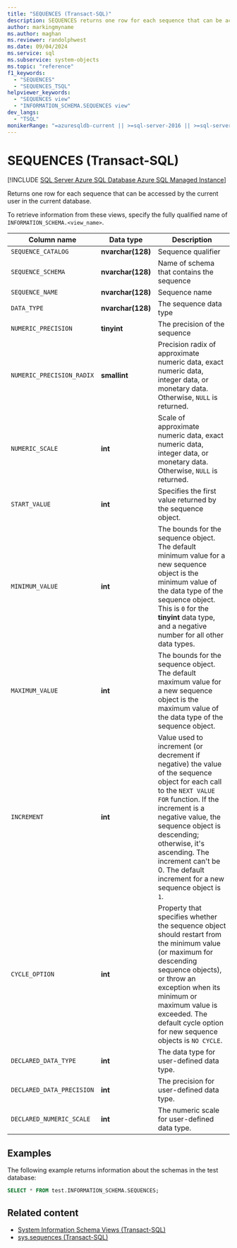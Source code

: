 ```yaml
---
title: "SEQUENCES (Transact-SQL)"
description: SEQUENCES returns one row for each sequence that can be accessed by the current user in the current database.
author: markingmyname
ms.author: maghan
ms.reviewer: randolphwest
ms.date: 09/04/2024
ms.service: sql
ms.subservice: system-objects
ms.topic: "reference"
f1_keywords:
  - "SEQUENCES"
  - "SEQUENCES_TSQL"
helpviewer_keywords:
  - "SEQUENCES view"
  - "INFORMATION_SCHEMA.SEQUENCES view"
dev_langs:
  - "TSQL"
monikerRange: "=azuresqldb-current || >=sql-server-2016 || >=sql-server-linux-2017 || =azuresqldb-mi-current"
---
```

# SEQUENCES (Transact-SQL)

[!INCLUDE [SQL Server Azure SQL Database Azure SQL Managed Instance](../../includes/applies-to-version/sql-asdb-asdbmi.md)]

Returns one row for each sequence that can be accessed by the current user in the current database.

To retrieve information from these views, specify the fully qualified name of `INFORMATION_SCHEMA.<view_name>`.

| Column name | Data type | Description |
| --- | --- | --- |
| `SEQUENCE_CATALOG` | **nvarchar(128)** | Sequence qualifier |
| `SEQUENCE_SCHEMA` | **nvarchar(128)** | Name of schema that contains the sequence |
| `SEQUENCE_NAME` | **nvarchar(128)** | Sequence name |
| `DATA_TYPE` | **nvarchar(128)** | The sequence data type |
| `NUMERIC_PRECISION` | **tinyint** | The precision of the sequence |
| `NUMERIC_PRECISION_RADIX` | **smallint** | Precision radix of approximate numeric data, exact numeric data, integer data, or monetary data. Otherwise, `NULL` is returned. |
| `NUMERIC_SCALE` | **int** | Scale of approximate numeric data, exact numeric data, integer data, or monetary data. Otherwise, `NULL` is returned. |
| `START_VALUE` | **int** | Specifies the first value returned by the sequence object. |
| `MINIMUM_VALUE` | **int** | The bounds for the sequence object. The default minimum value for a new sequence object is the minimum value of the data type of the sequence object. This is `0` for the **tinyint** data type, and a negative number for all other data types. |
| `MAXIMUM_VALUE` | **int** | The bounds for the sequence object. The default maximum value for a new sequence object is the maximum value of the data type of the sequence object. |
| `INCREMENT` | **int** | Value used to increment (or decrement if negative) the value of the sequence object for each call to the `NEXT VALUE FOR` function. If the increment is a negative value, the sequence object is descending; otherwise, it's ascending. The increment can't be 0. The default increment for a new sequence object is `1`. |
| `CYCLE_OPTION` | **int** | Property that specifies whether the sequence object should restart from the minimum value (or maximum for descending sequence objects), or throw an exception when its minimum or maximum value is exceeded. The default cycle option for new sequence objects is `NO CYCLE`. |
| `DECLARED_DATA_TYPE` | **int** | The data type for user-defined data type. |
| `DECLARED_DATA_PRECISION` | **int** | The precision for user-defined data type. |
| `DECLARED_NUMERIC_SCALE` | **int** | The numeric scale for user-defined data type. |

## Examples

The following example returns information about the schemas in the test database:

```sql
SELECT * FROM test.INFORMATION_SCHEMA.SEQUENCES;
```

## Related content

- [System Information Schema Views (Transact-SQL)](system-information-schema-views-transact-sql.md)
- [sys.sequences (Transact-SQL)](../system-catalog-views/sys-sequences-transact-sql.md)
